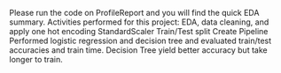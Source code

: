 Please run the code on ProfileReport and you will find the quick EDA summary. 
Activities performed for this project: 
    EDA, data cleaning, and apply one hot encoding
    StandardScaler
    Train/Test split
    Create Pipeline
    Performed logistic regression and decision tree and evaluated train/test accuracies and train time. 
    Decision Tree yield better accuracy but take longer to train. 
    

